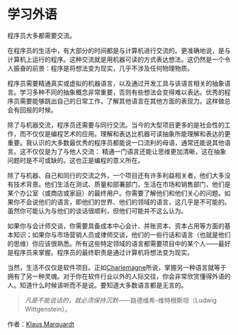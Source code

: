 # 学习外语

程序员大多都需要交流。

在程序员的生活中，有大部分的时间都是与计算机进行交流的。更准确地说，是与计算机上运行的程序。这种交流就是用机器可读的方式表达想法。这仍然是一个令人振奋的前景：程序是将想法变为现实，几乎不涉及任何物理物质。

程序员需要精通真实或虚拟的机器语言，以及通过开发工具与该语言相关的抽象语言。学习多种不同的抽象概念非常重要，否则有些想法会变得难以表达。优秀的程序员需要能够跳出自己的日常工作，了解其他语言在其他方面的表现力。这样做总会有回报的时候。

除了与机器交流，程序员还需要与同行交流。当今的大型项目更多的是社会性的工作，而不仅仅是编程艺术的应用。理解和表达比机器可读抽象所能理解和表达的更重要。我认识的大多数最优秀的程序员都能说一口流利的母语，通常还能说其他语言。这不仅仅是为了与他人交流： 精通一门语言还能让思维更加清晰，这在抽象问题时是不可或缺的。这也正是编程的意义所在。

除了与机器、自己和同行的交流之外，一个项目还有许多利益相关者，他们大多没有技术背景。他们生活在测试、质量和部署部门，生活在市场和销售部门，他们是某个办公室（或商店或家庭）的最终用户。你需要了解他们和他们关心的问题。如果你不会说他们的语言，即他们的世界、他们的领域的语言，这几乎是不可能的。虽然你可能认为与他们的谈话很顺利，但他们可能并不这么认为。

如果你与会计师交谈，你需要具备成本中心会计、并账资本、资本占用等方面的基本知识；如果你与市场营销人员或律师交谈，他们的一些行话和语言（也就是他们的思维）你应该很熟悉。所有这些特定领域的语言都需要项目中的某个人——最好是程序员来掌握。程序员的最终职责是通过计算机将想法变为现实。

当然，生活不仅仅是软件项目。正如[Charlemagne](http://en.wikipedia.org/wiki/Charlemagne)所说，掌握另一种语言就等于拥有了另一种灵魂。对于你在软件行业以外的人际交往，你会非常欣赏懂得外语的人。知道什么时候该听而不是说。要知道大多数语言都是无言的。

> *凡是不能说话的，就必须保持沉默*——路德维希-维特根斯坦（Ludwig Wittgenstein）。

作者：[Klaus Marquardt](http://programmer.97things.oreilly.com/wiki/index.php/Klaus_Marquardt)